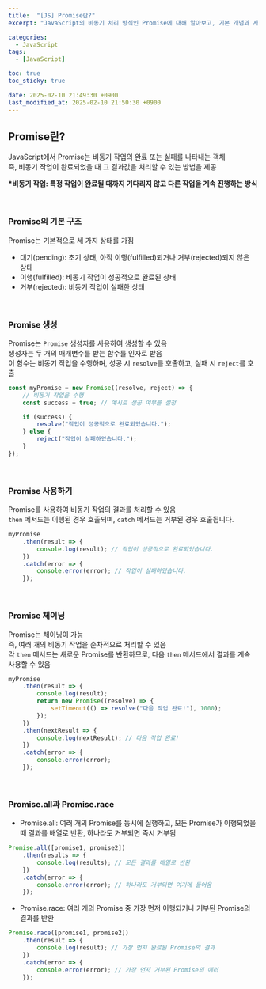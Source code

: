 ```yaml
---
title:  "[JS] Promise란?"
excerpt: "JavaScript의 비동기 처리 방식인 Promise에 대해 알아보고, 기본 개념과 사용법, 예제를 통해 쉽게 이해하기"

categories:
  - JavaScript
tags:
  - [JavaScript]

toc: true
toc_sticky: true

date: 2025-02-10 21:49:30 +0900
last_modified_at: 2025-02-10 21:50:30 +0900
---
```


## Promise란?

JavaScript에서 Promise는 비동기 작업의 완료 또는 실패를 나타내는 객체  
즉, 비동기 작업이 완료되었을 때 그 결과값을 처리할 수 있는 방법을 제공

**\*비동기 작업: 특정 작업이 완료될 때까지 기다리지 않고 다른 작업을 계속 진행하는 방식**

<br>

### Promise의 기본 구조

Promise는 기본적으로 세 가지 상태를 가짐

- 대기(pending): 초기 상태, 아직 이행(fulfilled)되거나 거부(rejected)되지 않은 상태  
- 이행(fulfilled): 비동기 작업이 성공적으로 완료된 상태  
- 거부(rejected): 비동기 작업이 실패한 상태

<br>

### Promise 생성

Promise는 `Promise` 생성자를 사용하여 생성할 수 있음  
생성자는 두 개의 매개변수를 받는 함수를 인자로 받음  
이 함수는 비동기 작업을 수행하며, 성공 시 `resolve`를 호출하고, 실패 시 `reject`를 호출

```js
const myPromise = new Promise((resolve, reject) => {
    // 비동기 작업을 수행
    const success = true; // 예시로 성공 여부를 설정

    if (success) {
        resolve("작업이 성공적으로 완료되었습니다.");
    } else {
        reject("작업이 실패하였습니다.");
    }
});
```

<br>

### Promise 사용하기

Promise를 사용하여 비동기 작업의 결과를 처리할 수 있음  
`then` 메서드는 이행된 경우 호출되며, `catch` 메서드는 거부된 경우 호출됩니다.

```js
myPromise
    .then(result => {
        console.log(result); // 작업이 성공적으로 완료되었습니다.
    })
    .catch(error => {
        console.error(error); // 작업이 실패하였습니다.
    });
```

<br>

### Promise 체이닝

Promise는 체이닝이 가능  
즉, 여러 개의 비동기 작업을 순차적으로 처리할 수 있음  
각 `then` 메서드는 새로운 Promise를 반환하므로, 다음 `then` 메서드에서 결과를 계속 사용할 수 있음

```js
myPromise
    .then(result => {
        console.log(result);
        return new Promise((resolve) => {
            setTimeout(() => resolve("다음 작업 완료!"), 1000);
        });
    })
    .then(nextResult => {
        console.log(nextResult); // 다음 작업 완료!
    })
    .catch(error => {
        console.error(error);
    });
```

<br>

### Promise.all과 Promise.race

- Promise.all: 여러 개의 Promise를 동시에 실행하고, 모든 Promise가 이행되었을 때 결과를 배열로 반환, 하나라도 거부되면 즉시 거부됨

```js
Promise.all([promise1, promise2])
    .then(results => {
        console.log(results); // 모든 결과를 배열로 반환
    })
    .catch(error => {
        console.error(error); // 하나라도 거부되면 여기에 들어옴
    });
```

- Promise.race: 여러 개의 Promise 중 가장 먼저 이행되거나 거부된 Promise의 결과를 반환

```js
Promise.race([promise1, promise2])
    .then(result => {
        console.log(result); // 가장 먼저 완료된 Promise의 결과
    })
    .catch(error => {
        console.error(error); // 가장 먼저 거부된 Promise의 에러
    });
```